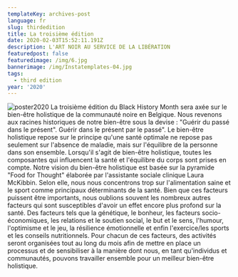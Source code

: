 ```yaml
---
templateKey: archives-post
language: fr
slug: thirdedition
title: La troisième édition
date: 2020-02-03T15:52:11.191Z
description: L'ART NOIR AU SERVICE DE LA LIBÉRATION
featuredpost: false
featuredimage: /img/6.jpg
bannerimage: /img/Instatemplates-04.jpg
tags:
  - third edition
year: '2020'
---
```

![poster2020](/img/6.jpg "Poster 2020")
La troisième édition du Black History Month sera axée sur le bien-être holistique de la communauté noire en Belgique. Nous revenons aux racines historiques de notre bien-être sous la devise : "Guérir du passé dans le présent". Guérir dans le présent par le passé". Le bien-être holistique repose sur le principe qu'une santé optimale ne repose pas seulement sur l'absence de maladie, mais sur l'équilibre de la personne dans son ensemble. Lorsqu'il s'agit de bien-être holistique, toutes les composantes qui influencent la santé et l'équilibre du corps sont prises en compte. Notre vision du bien-être holistique est basée sur la pyramide "Food for Thought" élaborée par l'assistante sociale clinique Laura McKibbin. Selon elle, nous nous concentrons trop sur l'alimentation saine et le sport comme principaux déterminants de la santé. Bien que ces facteurs puissent être importants, nous oublions souvent les nombreux autres facteurs qui sont susceptibles d'avoir un effet encore plus profond sur la santé. Des facteurs tels que la génétique, le bonheur, les facteurs socio-économiques, les relations et le soutien social, le but et le sens, l'humour, l'optimisme et le jeu, la résilience émotionnelle et enfin l'exercice/les sports et les conseils nutritionnels. Pour chacun de ces facteurs, des activités seront organisées tout au long du mois afin de mettre en place un processus et de sensibiliser à la manière dont nous, en tant qu'individus et communautés, pouvons travailler ensemble pour un meilleur bien-être holistique.
